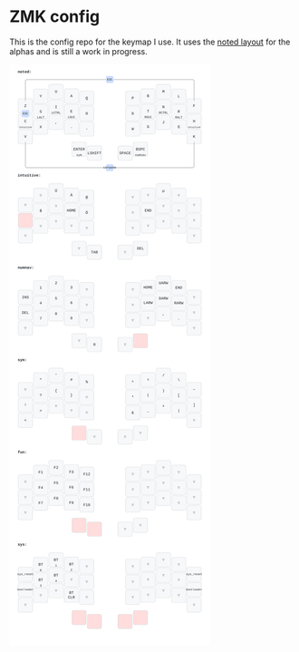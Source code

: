 # ZMK config

This is the config repo for the keymap I use. It uses the [noted layout](https://neo-layout.org/Layouts/noted/) for the alphas and is still a work in progress.

![](my_keymap.svg)
